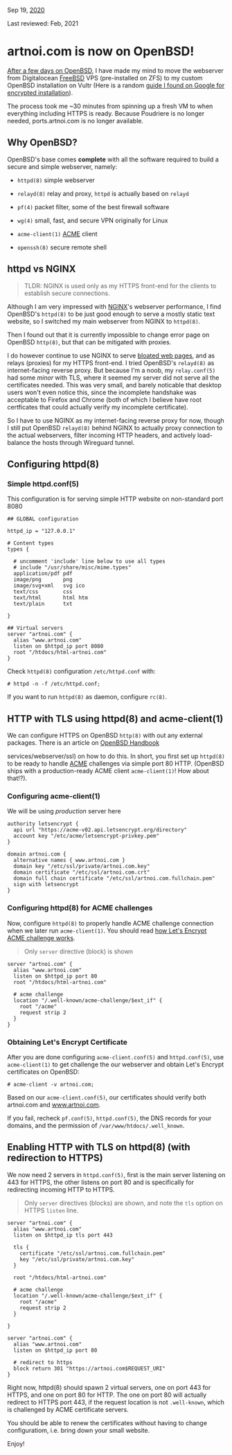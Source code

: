 Sep 19, [2020](/blog/2020/)

Last reviewed: Feb, 2021
# artnoi.com is now on OpenBSD!
[After a few days on OpenBSD](blog/2020/openbsd/), I have made my mind to move the webserver from Digitalocean [FreeBSD](https://freebsd.org) VPS (pre-installed on ZFS) to my custom OpenBSD installation on Vultr (Here is a random [guide I found on Google for encrypted installation](https://cryptsus.com/blog/wireguard-vpn-privacy-server-on-a-vultr-cloud-vps-on-openbsd-6.6-with-full-disk-encryption.html?fbclid=IwAR1tRIZ9iXhV2HN3eDp_8Y1nrqjzW14Ko-rxph5lYHdfeOs4pSOkIKqsUUQ)).

The process took me ~30 minutes from spinning up a fresh VM to when everything including HTTPS is ready. Because Poudriere is no longer needed, ports.artnoi.com is no longer available.

## Why OpenBSD?
OpenBSD's base comes **complete** with all the software required to build a secure and simple webserver, namely:

- `httpd(8)` simple webserver

- `relayd(8)` relay and proxy, `httpd` is actually based on `relayd`

- `pf(4)` packet filter, some of the best firewall software

- `wg(4)` small, fast, and secure VPN originally for Linux

- `acme-client(1)` [ACME](https://en.wikipedia.org/wiki/Automated_Certificate_Management_Environment) client

- `openssh(8)` secure remote shell

## httpd vs NGINX
> TLDR: NGINX is used only as my HTTPS front-end for the clients to establish secure connections.

Although I am very impressed with [NGINX](https://nginx.com)'s webserver performance, I find OpenBSD's  `httpd(8)` to be just good enough to serve a mostly static text website, so I switched my main webserver from NGINX to `httpd(8)`.

Then I found out that it is currently impossible to change error page on OpenBSD `http(8)`, but that can be mitigated with proxies.

I do however continue to use NGINX to serve [bloated web pages](https://docs.pi-hole.net/guides/nginx-configuration), and as relays (proxies) for my HTTPS front-end. I tried OpenBSD's `relayd(8)` as internet-facing reverse proxy. But because I'm a noob, my `relay.conf(5)` had some *minor*  with TLS, where it seemed my server did not serve all the certificates needed. This was very small, and barely noticable that desktop users won't even notice this, since the incomplete handshake was acceptable to Firefox and Chrome (both of which I believe have root certficates that could actually verify my incomplete certificate).

So I have to use NGINX as my internet-facing reverse proxy for now, though I still put OpenBSD `relayd(8)` behind NGINX to actually proxy connection to the actual webservers, filter incoming HTTP headers, and actively load-balance the hosts through Wireguard tunnel.

## Configuring httpd(8)
### Simple httpd.conf(5)
This configuration is for serving simple HTTP website on non-standard port 8080

    ## GLOBAL configuration
	
    httpd_ip = "127.0.0.1"
	
	# Content types
	types {
	  
	  # uncomment 'include' line below to use all types
	  # include "/usr/share/misc/mime.types"
      application/pdf pdf
      image/png       png
      image/svg+xml   svg ico
      text/css        css
      text/html       html htm
      text/plain      txt
    
	}

	## Virtual servers
	server "artnoi.com" {
	  alias "www.artnoi.com"
	  listen on $httpd_ip port 8080
	  root "/htdocs/html-artnoi.com"
	}

Check `httpd(8)` configuration `/etc/httpd.conf` with:

    # httpd -n -f /etc/httpd.conf;

If you want to run `httpd(8)` as daemon, configure `rc(8)`.

## HTTP with TLS using httpd(8) and acme-client(1)
We can configure HTTPS on OpenBSD `http(8)` with out any external packages. There is an article on [OpenBSD Handbook](https://www.openbsdhandbook.com)

services/webserver/ssl) on how to do this. In short, you first set up `httpd(8)` to be ready to handle [ACME](https://en.wikipedia.org/wiki/Automated_Certificate_Management_Environment) challenges via simple port 80 HTTP. (OpenBSD ships with a production-ready ACME client `acme-client(1)`! How about that!?).

### Configuring acme-client(1)
We will be using *production* server here

    authority letsencrypt {
      api url "https://acme-v02.api.letsencrypt.org/directory"
      account key "/etc/acme/letsencrypt-privkey.pem"
    }
	
	domain artnoi.com {
      alternative names { www.artnoi.com }
      domain key "/etc/ssl/private/artnoi.com.key"
      domain certificate "/etc/ssl/artnoi.com.crt"
      domain full chain certificate "/etc/ssl/artnoi.com.fullchain.pem"
      sign with letsencrypt
    }

### Configuring httpd(8) for ACME challenges
Now, configure `httpd(8)` to properly handle ACME challenge connection when we later run `acme-client(1)`. You should read [how Let's Encrypt ACME challenge works](https://letsencrypt.org/how-it-works/).

> Only `server` directive (block) is shown

	server "artnoi.com" {
	  alias "www.artnoi.com"
	  listen on $httpd_ip port 80
	  root "/htdocs/html-artnoi.com"
      	
	  # acme challenge
	  location "/.well-known/acme-challenge/$ext_if" {
	    root "/acme"
        request strip 2
	  }
	}
 
### Obtaining Let's Encrypt Certificate
After you are done configuring `acme-client.conf(5)` and `httpd.conf(5)`, use `acme-client(1)` to get challenge the our webserver and obtain Let's Encrypt certificates on OpenBSD:

    # acme-client -v artnoi.com;

Based on our `acme-client.conf(5)`, our certificates should verify both artnoi.com and www.artnoi.com.

If you fail, recheck `pf.conf(5)`, `httpd.conf(5)`, the DNS records for your domains, and the permission of `/var/www/htdocs/.well_known`.

## Enabling HTTP with TLS on httpd(8) (with redirection to HTTPS)
We now need 2 servers in `httpd.conf(5)`, first is the main server listening on 443 for HTTPS, the other listens on port 80 and is specifically for redirecting incoming HTTP to HTTPS.

> Only `server` directives (blocks) are shown, and note the `tls` option on HTTPS `listen` line.

	server "artnoi.com" {
	  alias "www.artnoi.com"
	  listen on $httpd_ip tls port 443
		
	  tls {
	    certificate "/etc/ssl/artnoi.com.fullchain.pem"
	    key "/etc/ssl/private/artnoi.com.key"
	  }
		
   	  root "/htdocs/html-artnoi.com"

	  # acme challenge
	  location "/.well-known/acme-challenge/$ext_if" {
	    root "/acme"
	    request strip 2
	  }
	
	}

	server "artnoi.com" {
	  alias "www.artnoi.com"
	  listen on $httpd_ip port 80
	  
	  # redirect to https
	  block return 301 "https://artnoi.com$REQUEST_URI"
	}

Right now, httpd(8) should spawn 2 virtual servers, one on port 443 for HTTPS, and one on port 80 for HTTP. The one on port 80 will actually redirect to HTTPS port 443, if the request location is not `.well-known`, which is challenged by ACME certificate servers.

You should be able to renew the certificates without having to change configuratiom, i.e. bring down your small website.

Enjoy!
